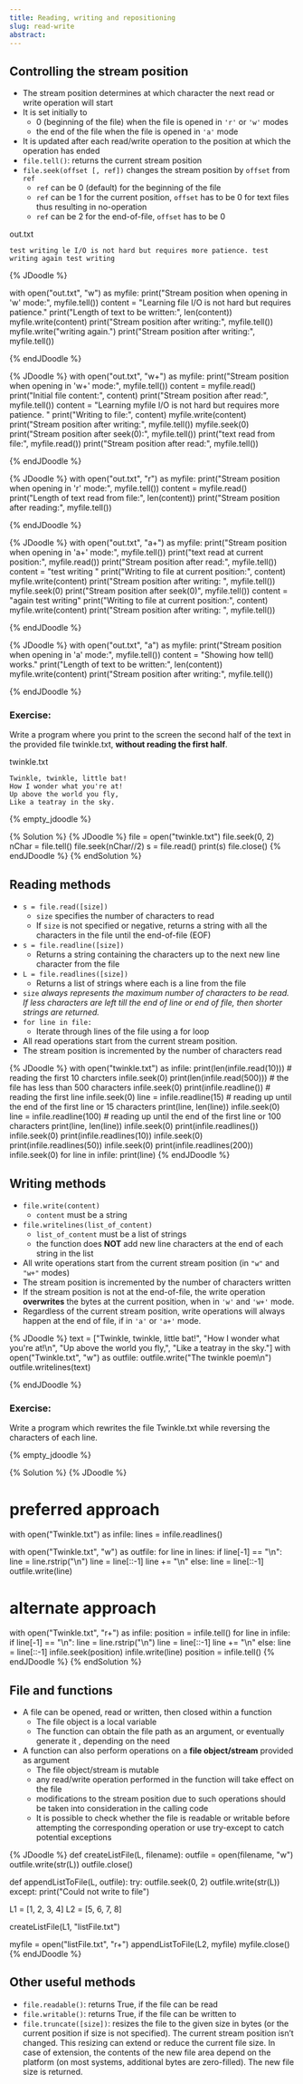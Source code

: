 ```yaml
---
title: Reading, writing and repositioning
slug: read-write
abstract:
---
```


## Controlling the stream position

* The stream position determines at which character the next read or write operation will start
* It is set initially to
    * 0 (beginning of the file) when the file is opened in `'r'` or `'w'` modes
    * the end of the file when the file is opened in `'a'` mode
* It is updated after each read/write operation to the position at which the operation has ended
* `file.tell()`:  returns the current stream position
* `file.seek(offset [, ref])`  changes the stream position by `offset` from `ref`
    * `ref` can be 0 (default) for the beginning of the file
    * `ref` can be 1 for the current position, `offset` has to be 0 for text files thus resulting in no-operation
    * `ref` can be 2 for the end-of-file, `offset` has to be 0

out.txt
```
test writing le I/O is not hard but requires more patience. test writing again test writing
```
{% JDoodle %}

with open("out.txt", "w") as myfile:
    print("Stream position when opening in 'w' mode:", myfile.tell())
    content = "Learning file I/O is not hard but requires patience."
    print("Length of text to be written:", len(content))
    myfile.write(content)
    print("Stream position after writing:", myfile.tell())
    myfile.write("writing again.")
    print("Stream position after writing:", myfile.tell())

{% endJDoodle %}

{% JDoodle %}
with open("out.txt", "w+") as myfile:
    print("Stream position when opening in 'w+' mode:", myfile.tell())
    content = myfile.read()
    print("Initial file content:", content)
    print("Stream position after read:", myfile.tell())
    content = "Learning myfile I/O is not hard but requires more patience. "
    print("Writing to file:", content)
    myfile.write(content)
    print("Stream position after writing:", myfile.tell())
    myfile.seek(0)
    print("Stream position after seek(0):", myfile.tell())
    print("text read from file:", myfile.read())
    print("Stream position after read:", myfile.tell())

{% endJDoodle %}

{% JDoodle %}
with open("out.txt", "r") as myfile:
    print("Stream position when opening in 'r' mode:", myfile.tell())
    content = myfile.read()
    print("Length of text read from file:", len(content))
    print("Stream position after reading:", myfile.tell())



{% endJDoodle %}

{% JDoodle %}
with open("out.txt", "a+") as myfile:
    print("Stream position when opening in 'a+' mode:", myfile.tell())
    print("text read at current position:", myfile.read())
    print("Stream position after read:", myfile.tell())
    content = "test writing "
    print("Writing to file at current position:", content)
    myfile.write(content)
    print("Stream position after writing: ", myfile.tell())
    myfile.seek(0)
    print("Stream position after seek(0)", myfile.tell())
    content = "again test writing"
    print("Writing to file at current position:", content)
    myfile.write(content)
    print("Stream position after writing: ", myfile.tell())

{% endJDoodle %}

{% JDoodle %}
with open("out.txt", "a") as myfile:
    print("Stream position when opening in 'a' mode:", myfile.tell())
    content = "Showing how tell() works."
    print("Length of text to be written:", len(content))
    myfile.write(content)
    print("Stream position after writing:", myfile.tell())


{% endJDoodle %}

### Exercise:

Write a program where you print to the screen the second half of the text in the provided file twinkle.txt, **without reading the first half**.

twinkle.txt
```
Twinkle, twinkle, little bat!
How I wonder what you're at!
Up above the world you fly,
Like a teatray in the sky.
```
{% empty_jdoodle %}

{% Solution %}
{% JDoodle %}
file = open("twinkle.txt")
file.seek(0, 2)
nChar = file.tell()
file.seek(nChar//2)
s = file.read()
print(s)
file.close()
{% endJDoodle %}
{% endSolution %}


## Reading methods

* `s = file.read([size])`
    * `size` specifies the number of characters to read
    * If `size` is not specified or negative, returns a string with all the characters in the file until the end-of-file (EOF)
* `s = file.readline([size])`
    * Returns a string containing the characters up to the next new line character from the file
* `L = file.readlines([size])`
    * Returns a list of strings where each is a line from the file
* `size` _always represents the maximum number of characters to be read. If less characters are left till the end of line or end of file, then shorter strings are returned._
* `for line in file:`
    * Iterate through lines of the file using a for loop
* All read operations start from the current stream position.
* The stream position is incremented by the number of characters read


{% JDoodle %}
with open("twinkle.txt") as infile:
    print(len(infile.read(10))) # reading the first 10 charcters
    infile.seek(0)
    print(len(infile.read(500))) # the file has less than 500 characters
    infile.seek(0)
    print(infile.readline()) # reading the first line
    infile.seek(0)
    line = infile.readline(15) # reading up until the end of the first line or 15 characters
    print(line, len(line)) 
    infile.seek(0)
    line = infile.readline(100) # reading up until the end of the first line or 100 characters
    print(line, len(line)) 
    infile.seek(0)
    print(infile.readlines())
    infile.seek(0)
    print(infile.readlines(10))
    infile.seek(0)
    print(infile.readlines(50))
    infile.seek(0)
    print(infile.readlines(200))
    infile.seek(0)
    for line in infile:
        print(line)
{% endJDoodle %}


## Writing methods

* `file.write(content)`
    * `content`  must be a string
* `file.writelines(list_of_content)`
    * `list_of_content`  must be a list of strings
    * the function does **NOT** add new line characters at the end of each string in the list
* All write operations start from the current stream position (in `"w"` and `"w+"` modes)
* The stream position is incremented by the number of characters written
* If the stream position is not at the end-of-file, the write operation **overwrites** the bytes at the current position, when in `'w'` and `'w+'` mode.
* Regardless of the current stream position, write operations will always happen at the end of file, if in `'a'` or `'a+'` mode.

{% JDoodle %}
text = ["Twinkle, twinkle, little bat!", "How I wonder what you're at!\n", "Up above the world you fly,", "Like a teatray in the sky."]
with open("Twinkle.txt", "w") as outfile:
    outfile.write("The twinkle poem\n")
    outfile.writelines(text)

{% endJDoodle %}

### Exercise:

Write a program which rewrites the file Twinkle.txt while reversing the characters of each line.

{% empty_jdoodle %}

{% Solution %}
{% JDoodle %}
# preferred approach
with open("Twinkle.txt") as infile:
    lines = infile.readlines()

with open("Twinkle.txt", "w") as outfile:
    for line in lines:
        if line[-1] == "\n":
            line = line.rstrip("\n")
            line = line[::-1]
            line += "\n"
        else:
            line = line[::-1]
        outfile.write(line)
        


# alternate approach
with open("Twinkle.txt", "r+") as infile:
    position = infile.tell()
    for line in infile:
        if line[-1] == "\n":
            line = line.rstrip("\n")
            line = line[::-1]
            line += "\n"
        else:
            line = line[::-1]
        infile.seek(position)
        infile.write(line)
        position = infile.tell()
{% endJDoodle %}
{% endSolution %}


## File and functions

* A file can be opened, read or written, then closed within a function
    * The file object is a local variable
    * The function can obtain the file path as an argument, or eventually generate it , depending on the need
* A function can also perform operations on a **file object/stream** provided as argument
    * The file object/stream is mutable
    * any read/write operation performed in the function will take effect on the file
    * modifications to the stream position due to such operations should be taken into consideration in the calling code
    * It is possible to check whether the file is readable or writable before attempting the corresponding operation or use try-except to catch potential exceptions


{% JDoodle %}
def createListFile(L, filename):
    outfile = open(filename, "w")
    outfile.write(str(L))
    outfile.close()



def appendListToFile(L, outfile):
    try:
        outfile.seek(0, 2)
        outfile.write(str(L))
    except:
        print("Could not write to file")


L1 = [1, 2, 3, 4]
L2 = [5, 6, 7, 8]

createListFile(L1, "listFile.txt")

myfile = open("listFile.txt", "r+")
appendListToFile(L2, myfile)
myfile.close()
{% endJDoodle %}

## Other useful methods
* `file.readable()`: returns True, if the file can be read
* `file.writable()`: returns True, if the file can be written to
* `file.truncate([size])`: resizes the file to the given size in bytes (or the current position if size is not specified). The current stream position isn’t changed. This resizing can extend or reduce the current file size. In case of extension, the contents of the new file area depend on the platform (on most systems, additional bytes are zero-filled). The new file size is returned.
